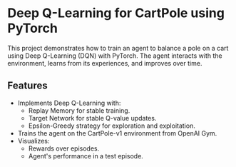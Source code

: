 # Deep Q-Learning for CartPole using PyTorch

This project demonstrates how to train an agent to balance a pole on a cart using Deep Q-Learning (DQN) with PyTorch. The agent interacts with the environment, learns from its experiences, and improves over time.

## Features
- Implements Deep Q-Learning with:
  - Replay Memory for stable training.
  - Target Network for stable Q-value updates.
  - Epsilon-Greedy strategy for exploration and exploitation.
- Trains the agent on the CartPole-v1 environment from OpenAI Gym.
- Visualizes:
  - Rewards over episodes.
  - Agent's performance in a test episode.
